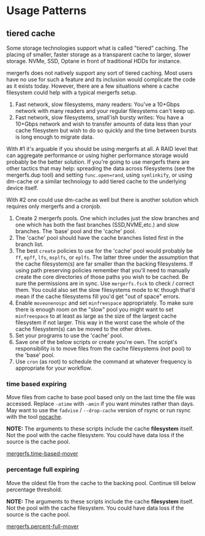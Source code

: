 # Usage Patterns

## tiered cache

Some storage technologies support what is called "tiered" caching. The
placing of smaller, faster storage as a transparent cache to larger,
slower storage. NVMe, SSD, Optane in front of traditional HDDs for
instance.

mergerfs does not natively support any sort of tiered caching. Most
users have no use for such a feature and its inclusion would
complicate the code as it exists today. However, there are a few
situations where a cache filesystem could help with a typical mergerfs
setup.

1.  Fast network, slow filesystems, many readers: You've a 10+Gbps
    network with many readers and your regular filesystems can't keep
    up.
2.  Fast network, slow filesystems, small'ish bursty writes: You have
    a 10+Gbps network and wish to transfer amounts of data less than
    your cache filesystem but wish to do so quickly and the time
    between bursts is long enough to migrate data.

With #1 it's arguable if you should be using mergerfs at all. A RAID
level that can aggregate performance or using higher performance
storage would probably be the better solution. If you're going to use
mergerfs there are other tactics that may help: spreading the data
across filesystems (see the mergerfs.dup tool) and setting
`func.open=rand`, using `symlinkify`, or using dm-cache or a similar
technology to add tiered cache to the underlying device itself.

With #2 one could use dm-cache as well but there is another solution
which requires only mergerfs and a cronjob.

1.  Create 2 mergerfs pools. One which includes just the slow branches
    and one which has both the fast branches (SSD,NVME,etc.) and slow
    branches. The 'base' pool and the 'cache' pool.
2.  The 'cache' pool should have the cache branches listed first in
    the branch list.
3.  The best `create` policies to use for the 'cache' pool would
    probably be `ff`, `epff`, `lfs`, `msplfs`, or `eplfs`. The latter
    three under the assumption that the cache filesystem(s) are far
    smaller than the backing filesystems. If using path preserving
    policies remember that you'll need to manually create the core
    directories of those paths you wish to be cached. Be sure the
    permissions are in sync. Use `mergerfs.fsck` to check / correct
    them. You could also set the slow filesystems mode to `NC` though
    that'd mean if the cache filesystems fill you'd get "out of space"
    errors.
4.  Enable `moveonenospc` and set `minfreespace` appropriately. To
    make sure there is enough room on the "slow" pool you might want
    to set `minfreespace` to at least as large as the size of the
    largest cache filesystem if not larger. This way in the worst case
    the whole of the cache filesystem(s) can be moved to the other
    drives.
5.  Set your programs to use the 'cache' pool.
6.  Save one of the below scripts or create you're own. The script's
    responsibility is to move files from the cache filesystems (not
    pool) to the 'base' pool.
7.  Use `cron` (as root) to schedule the command at whatever frequency
    is appropriate for your workflow.


### time based expiring

Move files from cache to base pool based only on the last time the
file was accessed. Replace `-atime` with `-amin` if you want minutes
rather than days. May want to use the `fadvise` / `--drop-cache`
version of rsync or run rsync with the tool
[nocache](https://github.com/Feh/nocache).

**NOTE:** The arguments to these scripts include the cache
**filesystem** itself. Not the pool with the cache filesystem. You
could have data loss if the source is the cache pool.

[mergerfs.time-based-mover](https://github.com/trapexit/mergerfs/blob/latest-release/tools/mergerfs.time-based-mover?raw=1)


### percentage full expiring

Move the oldest file from the cache to the backing pool. Continue till
below percentage threshold.

**NOTE:** The arguments to these scripts include the cache
**filesystem** itself. Not the pool with the cache filesystem. You
could have data loss if the source is the cache pool.

[mergerfs.percent-full-mover](https://github.com/trapexit/mergerfs/blob/latest-release/tools/mergerfs.percent-full-mover?raw=1)
